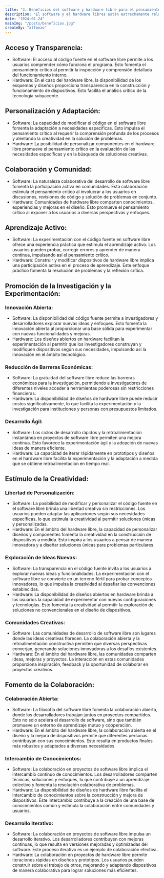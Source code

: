```yaml
---
title: "3. Beneficios del software y hardware libre para el pensamiento crítico."
description: "El software y el hardware libres están estrechamente relacionados con el pensamiento crítico. Ambos mejoran la capacidad de las personas para comprender cómo funcionan las cosas, cuestionar suposiciones y tomar decisiones informadas."
date: "2024-01-24"
mainImg: "/posts/beneficios.jpg"
createBy: "alfonzo"
---
```


## Acceso y Transparencia:

- Software: El acceso al código fuente en el software libre permite a los usuarios comprender cómo funciona el programa. Esto fomenta el pensamiento crítico al permitir la inspección y comprensión detallada del funcionamiento interno.
- Hardware: En el caso del hardware libre, la disponibilidad de los esquemas y diseños proporciona transparencia en la construcción y funcionamiento de dispositivos. Esto facilita el análisis crítico de la tecnología subyacente.

## Personalización y Adaptación:

- Software: La capacidad de modificar el código en el software libre fomenta la adaptación a necesidades específicas. Esto impulsa el pensamiento crítico al requerir la comprensión profunda de los procesos y alentando la creatividad en la solución de problemas.
- Hardware: La posibilidad de personalizar componentes en el hardware libre promueve el pensamiento crítico en la evaluación de las necesidades específicas y en la búsqueda de soluciones creativas.

## Colaboración y Comunidad:

- Software: La naturaleza colaborativa del desarrollo de software libre fomenta la participación activa en comunidades. Esta colaboración estimula el pensamiento crítico al involucrar a los usuarios en discusiones, revisiones de código y solución de problemas en conjunto.
- Hardware: Comunidades de hardware libre comparten conocimientos, experiencias y mejoras en el diseño. Esto promueve el pensamiento crítico al exponer a los usuarios a diversas perspectivas y enfoques.

## Aprendizaje Activo:

- Software: La experimentación con el código fuente en software libre ofrece una experiencia práctica que estimula el aprendizaje activo. Los usuarios pueden probar, corregir errores y aprender de manera continua, impulsando así el pensamiento crítico.
- Hardware: Construir y modificar dispositivos de hardware libre implica una participación activa en el proceso de aprendizaje. Este enfoque práctico fomenta la resolución de problemas y la reflexión crítica.

## Promoción de la Investigación y la Experimentación:

### Innovación Abierta:

- Software: La disponibilidad del código fuente permite a investigadores y desarrolladores explorar nuevas ideas y enfoques. Esto fomenta la innovación abierta al proporcionar una base sólida para experimentar con nuevas funcionalidades y mejoras.
- Hardware: Los diseños abiertos en hardware facilitan la experimentación al permitir que los investigadores construyan y modifiquen dispositivos según sus necesidades, impulsando así la innovación en el ámbito tecnológico.

### Reducción de Barreras Económicas:

- Software: La gratuidad del software libre reduce las barreras económicas para la investigación, permitiendo a investigadores de diferentes niveles acceder a herramientas poderosas sin restricciones financieras.
- Hardware: La disponibilidad de diseños de hardware libre puede reducir costos significativamente, lo que facilita la experimentación y la investigación para instituciones y personas con presupuestos limitados.

### Desarrollo Ágil:

- Software: Los ciclos de desarrollo rápidos y la retroalimentación instantánea en proyectos de software libre permiten una mejora continua. Esto favorece la experimentación ágil y la adopción de nuevas ideas de manera eficiente.
- Hardware: La capacidad de iterar rápidamente en prototipos y diseños en el hardware libre facilita la experimentación y la adaptación a medida que se obtiene retroalimentación en tiempo real.

## Estímulo de la Creatividad:

### Libertad de Personalización:

- Software: La posibilidad de modificar y personalizar el código fuente en el software libre brinda una libertad creativa sin restricciones. Los usuarios pueden adaptar las aplicaciones según sus necesidades específicas, lo que estimula la creatividad al permitir soluciones únicas y personalizadas.
- Hardware: En el ámbito del hardware libre, la capacidad de personalizar diseños y componentes fomenta la creatividad en la construcción de dispositivos a medida. Esto inspira a los usuarios a pensar de manera innovadora y a diseñar soluciones únicas para problemas particulares.

### Exploración de Ideas Nuevas:

- Software: La transparencia en el código fuente invita a los usuarios a explorar nuevas ideas y funcionalidades. La experimentación con el software libre se convierte en un terreno fértil para probar conceptos innovadores, lo que impulsa la creatividad al desafiar las convenciones establecidas.
- Hardware: La disponibilidad de diseños abiertos en hardware brinda a los usuarios la capacidad de experimentar con nuevas configuraciones y tecnologías. Esto fomenta la creatividad al permitir la exploración de soluciones no convencionales en el diseño de dispositivos.

### Comunidades Creativas:

- Software: Las comunidades de desarrollo de software libre son lugares donde las ideas creativas florecen. La colaboración abierta y la retroalimentación constructiva permiten que diversas perspectivas converjan, generando soluciones innovadoras a los desafíos existentes.
- Hardware: En el ámbito del hardware libre, las comunidades comparten ideas, mejoras y proyectos. La interacción en estas comunidades proporciona inspiración, feedback y la oportunidad de colaborar en proyectos creativos.

## Fomento de la Colaboración:

### Colaboración Abierta:

- Software: La filosofía del software libre fomenta la colaboración abierta, donde los desarrolladores trabajan juntos en proyectos compartidos. Esto no solo acelera el desarrollo de software, sino que también promueve un entorno de aprendizaje mutuo y cooperación.
- Hardware: En el ámbito del hardware libre, la colaboración abierta en el diseño y la mejora de dispositivos permite que diferentes personas contribuyan con sus conocimientos. Esto resulta en productos finales más robustos y adaptados a diversas necesidades.

### Intercambio de Conocimientos:

- Software: La colaboración en proyectos de software libre implica el intercambio continuo de conocimientos. Los desarrolladores comparten técnicas, soluciones y enfoques, lo que contribuye a un aprendizaje colectivo y fomenta la resolución colaborativa de problemas.
- Hardware: La disponibilidad de diseños de hardware libre facilita el intercambio de conocimientos sobre la construcción y mejora de dispositivos. Este intercambio contribuye a la creación de una base de conocimientos común y estimula la colaboración entre comunidades y usuarios.

### Desarrollo Iterativo:

- Software: La colaboración en proyectos de software libre impulsa un desarrollo iterativo. Los desarrolladores contribuyen con mejoras continuas, lo que resulta en versiones mejoradas y optimizadas del software. Este proceso iterativo es un ejemplo de colaboración efectiva.
- Hardware: La colaboración en proyectos de hardware libre permite iteraciones rápidas en diseños y prototipos. Los usuarios pueden construir sobre el trabajo de otros, mejorando y adaptando dispositivos de manera colaborativa para lograr soluciones más eficientes.
